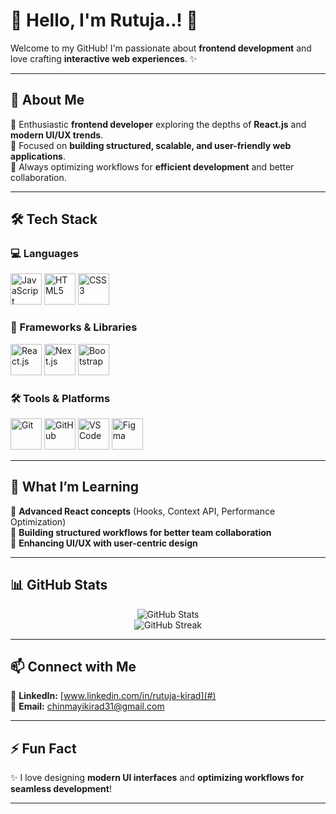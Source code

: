 # 👋 Hello, I'm Rutuja..! 🚀  

Welcome to my GitHub! I'm passionate about **frontend development** and love crafting **interactive web experiences**. ✨  

---

## 🚀 About Me  

🔹 Enthusiastic **frontend developer** exploring the depths of **React.js** and **modern UI/UX trends**.  
🔹 Focused on **building structured, scalable, and user-friendly web applications**.  
🔹 Always optimizing workflows for **efficient development** and better collaboration.  

---

## 🛠️ Tech Stack  

### 💻 Languages  
<p align="left">
  <img src="https://cdn.jsdelivr.net/gh/devicons/devicon/icons/javascript/javascript-original.svg" width="50" height="50" alt="JavaScript"/>
  <img src="https://cdn.jsdelivr.net/gh/devicons/devicon/icons/html5/html5-original.svg" width="50" height="50" alt="HTML5"/>
  <img src="https://cdn.jsdelivr.net/gh/devicons/devicon/icons/css3/css3-original.svg" width="50" height="50" alt="CSS3"/>
</p>

### 🚀 Frameworks & Libraries  
<p align="left">
  <img src="https://cdn.jsdelivr.net/gh/devicons/devicon/icons/react/react-original.svg" width="50" height="50" alt="React.js"/>
  <img src="https://cdn.jsdelivr.net/gh/devicons/devicon/icons/nextjs/nextjs-original-wordmark.svg" width="50" height="50" alt="Next.js"/>
  <img src="https://cdn.jsdelivr.net/gh/devicons/devicon/icons/bootstrap/bootstrap-original.svg" width="50" height="50" alt="Bootstrap"/>
</p>

### 🛠️ Tools & Platforms  
<p align="left">
  <img src="https://cdn.jsdelivr.net/gh/devicons/devicon/icons/git/git-original.svg" width="50" height="50" alt="Git"/>
  <img src="https://cdn.jsdelivr.net/gh/devicons/devicon/icons/github/github-original.svg" width="50" height="50" alt="GitHub"/>
  <img src="https://cdn.jsdelivr.net/gh/devicons/devicon/icons/vscode/vscode-original.svg" width="50" height="50" alt="VS Code"/>
  <img src="https://cdn.jsdelivr.net/gh/devicons/devicon/icons/figma/figma-original.svg" width="50" height="50" alt="Figma"/>
</p>

---

## 📌 What I’m Learning  

🔹 **Advanced React concepts** (Hooks, Context API, Performance Optimization)  
🔹 **Building structured workflows for better team collaboration**  
🔹 **Enhancing UI/UX with user-centric design**  

---

## 📊 GitHub Stats  

<p align="center">
  <img src="https://github-readme-stats.vercel.app/api?username=Chinmayi&show_icons=true&theme=radical" alt="GitHub Stats" />
  <br />
  <img src="https://github-readme-streak-stats.herokuapp.com/?user=Chinmayi&theme=radical" alt="GitHub Streak" />
</p>

---

## 📫 Connect with Me  

🔗 **LinkedIn:** [www.linkedin.com/in/rutuja-kirad](#)  
📩 **Email:** [chinmayikirad31@gmail.com](#) 

---

## ⚡ Fun Fact  

✨ I love designing **modern UI interfaces** and **optimizing workflows for seamless development**!  

---

